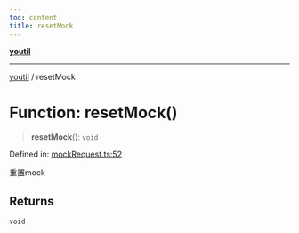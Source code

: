 ```yaml
---
toc: content
title: resetMock
---
```

[**youtil**](../README.md)

***

[youtil](../globals.md) / resetMock

# Function: resetMock()

> **resetMock**(): `void`

Defined in: [mockRequest.ts:52](https://github.com/sxei/youtil/blob/30101427658751f8b43f24d4818a71bdd729822f/src/mockRequest.ts#L52)

重置mock

## Returns

`void`
